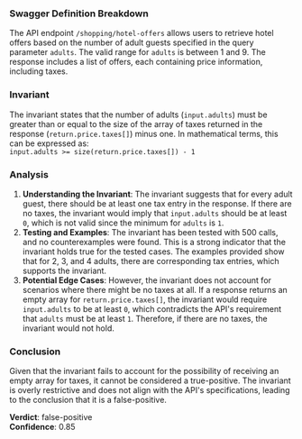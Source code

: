 ### Swagger Definition Breakdown
The API endpoint `/shopping/hotel-offers` allows users to retrieve hotel offers based on the number of adult guests specified in the query parameter `adults`. The valid range for `adults` is between 1 and 9. The response includes a list of offers, each containing price information, including taxes.

### Invariant
The invariant states that the number of adults (`input.adults`) must be greater than or equal to the size of the array of taxes returned in the response (`return.price.taxes[]`) minus one. In mathematical terms, this can be expressed as:  
`input.adults >= size(return.price.taxes[]) - 1`

### Analysis
1. **Understanding the Invariant**: The invariant suggests that for every adult guest, there should be at least one tax entry in the response. If there are no taxes, the invariant would imply that `input.adults` should be at least `0`, which is not valid since the minimum for `adults` is `1`. 
2. **Testing and Examples**: The invariant has been tested with 500 calls, and no counterexamples were found. This is a strong indicator that the invariant holds true for the tested cases. The examples provided show that for 2, 3, and 4 adults, there are corresponding tax entries, which supports the invariant. 
3. **Potential Edge Cases**: However, the invariant does not account for scenarios where there might be no taxes at all. If a response returns an empty array for `return.price.taxes[]`, the invariant would require `input.adults` to be at least `0`, which contradicts the API's requirement that `adults` must be at least `1`. Therefore, if there are no taxes, the invariant would not hold. 

### Conclusion
Given that the invariant fails to account for the possibility of receiving an empty array for taxes, it cannot be considered a true-positive. The invariant is overly restrictive and does not align with the API's specifications, leading to the conclusion that it is a false-positive. 

**Verdict**: false-positive  
**Confidence**: 0.85
